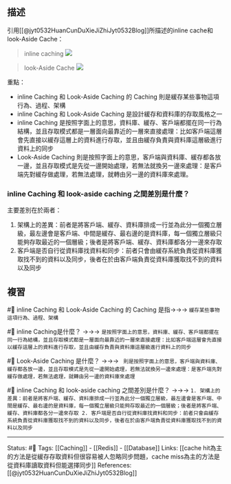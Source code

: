 ## 描述
引用[[@jyt0532HuanCunDuXieJiZhiJyt0532Blog]]所描述的inline cache和look-Aside Cache：

> inline caching
> ![](https://www.jyt0532.com/public/inline-cache.png)

> look-Aside Cache
> ![](https://www.jyt0532.com/public/look-aside-cache.png)

重點：
- inline Caching 和 Look-Aside Caching 的 Caching 則是緩存某些事物這項行為、過程、架構
- inline Caching 和 Look-Aside Caching 是設計緩存和資料庫的存取風格之一
-  inline Caching 是按照字面上的意思，資料庫、緩存、客戶端都擺在同一行為結構，並且存取模式都是一層面向最靠近的一層來直接處理：比如客戶端這層會先直接以緩存這層上的資料進行存取，並且由緩存負責與資料庫這層級進行資料上的同步
-  Look-Aside Caching 則是按照字面上的意思，客戶端與資料庫、緩存都各放一邊，並且存取模式是先從一邊開始處理，若無法就換另一邊來處理：是客戶端先對緩存做處理，若無法處理，就轉由另一邊的資料庫來處理。


### inline Caching 和 look-aside caching 之間差別是什麼？

主要差別在於兩者：
1. 架構上的差異：前者是將客戶端、緩存、資料庫排成一行並為此分一個獨立層級，最左邊會是客戶端、中間是緩存、最右邊的是資料庫，每一個獨立層級只能夠存取最近的一個層級；後者是將客戶端、緩存、資料庫都各分一邊來存取
2. 客戶端是否自行從資料庫找資料和同步：前者只會由緩存系統負責從資料庫獲取找不到的資料以及同步，後者在於由客戶端負責從資料庫獲取找不到的資料以及同步

## 複習
#🧠 inline Caching 和 Look-Aside Caching 的 Caching  是指->->-> `緩存某些事物這項行為、過程、架構`
<!--SR:!2022-09-15,69,250-->

#🧠 inline Caching是什麼？ ->->-> `是按照字面上的意思，資料庫、緩存、客戶端都擺在同一行為結構，並且存取模式都是一層面向最靠近的一層來直接處理：比如客戶端這層會先直接以緩存這層上的資料進行存取，並且由緩存負責與資料庫這層級進行資料上的同步`
<!--SR:!2022-09-05,62,250-->

#🧠  Look-Aside Caching 是什麼？ ->->-> ` 則是按照字面上的意思，客戶端與資料庫、緩存都各放一邊，並且存取模式是先從一邊開始處理，若無法就換另一邊來處理：是客戶端先對緩存做處理，若無法處理，就轉由另一邊的資料庫來處理`
<!--SR:!2022-08-30,58,250-->

#🧠  inline Caching 和 look-aside caching 之間差別是什麼？ ->->-> `1. 架構上的差異：前者是將客戶端、緩存、資料庫排成一行並為此分一個獨立層級，最左邊會是客戶端、中間是緩存、最右邊的是資料庫，每一個獨立層級只能夠存取最近的一個層級；後者是將客戶端、緩存、資料庫都各分一邊來存取 2. 客戶端是否自行從資料庫找資料和同步：前者只會由緩存系統負責從資料庫獲取找不到的資料以及同步，後者在於由客戶端負責從資料庫獲取找不到的資料以及同步`
<!--SR:!2022-08-18,28,250-->



---
Status: #🌱 
Tags:
[[Caching]] - [[Redis]] - [[Database]]
Links:
[[cache hit為主的方法是從緩存存取資料但很容易被人忽略同步問題，cache miss為主的方法是從資料庫讀取資料但能選擇同步]]
References:
[[@jyt0532HuanCunDuXieJiZhiJyt0532Blog]]
